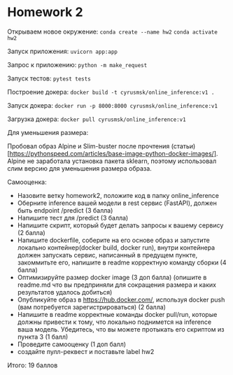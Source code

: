 # Homework 2

Открываем новое окружение:
```conda create --name hw2```
```conda activate hw2```

Запуск приложения:
```uvicorn app:app```

Запрос к приложению: 
```python -m make_request```

Запуск тестов:
```pytest tests```

Построение докера: 
```docker build -t cyrusmsk/online_inference:v1 .```

Запуск докера: 
```docker run -p 8000:8000 cyrusmsk/online_inference:v1```

Загрузка докера: 
```docker pull cyrusmsk/online_inference:v1```

Для уменьшения размера:

Пробовал образ Alpine и Slim-buster после прочтения (статьи)[https://pythonspeed.com/articles/base-image-python-docker-images/]. Alpine не заработала установка пакета sklearn, поэтому использовал слим версию для уменьшения размера образа.

Самооценка:

* Назовите ветку homework2, положите код в папку online_inference
* Оберните inference вашей модели в rest сервис (FastAPI), должен быть endpoint /predict (3 балла)
* Напишите тест для /predict (3 балла)
* Напишите скрипт, который будет делать запросы к вашему сервису (2 балла)
* Напишите dockerfile, соберите на его основе образ и запустите локально контейнер(docker build, docker run), внутри контейнера должен запускать сервис, написанный в предущем пункте, закоммитьте его, напишите в readme корректную команду сборки (4 балла)
* Оптимизируйте размер docker image (3 доп балла) (опишите в readme.md что вы предприняли для сокращения размера и каких результатов удалось добиться)
* Опубликуйте образ в https://hub.docker.com/, используя docker push (вам потребуется зарегистрироваться) (2 балла)
* Напишите в readme корректные команды docker pull/run, которые должны привести к тому, что локально поднимется на inference ваша модель. Убедитесь, что вы можете протыкать его скриптом из пункта 3 (1 балл)
* Проведите самооценку (1 доп балл)
* создайте пулл-реквест и поставьте label hw2

Итого: 19 баллов